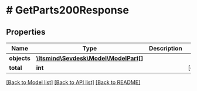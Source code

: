 # # GetParts200Response

## Properties

Name | Type | Description | Notes
------------ | ------------- | ------------- | -------------
**objects** | [**\Itsmind\Sevdesk\Model\ModelPart[]**](ModelPart.md) |  |
**total** | **int** |  | [optional]

[[Back to Model list]](../../README.md#models) [[Back to API list]](../../README.md#endpoints) [[Back to README]](../../README.md)
